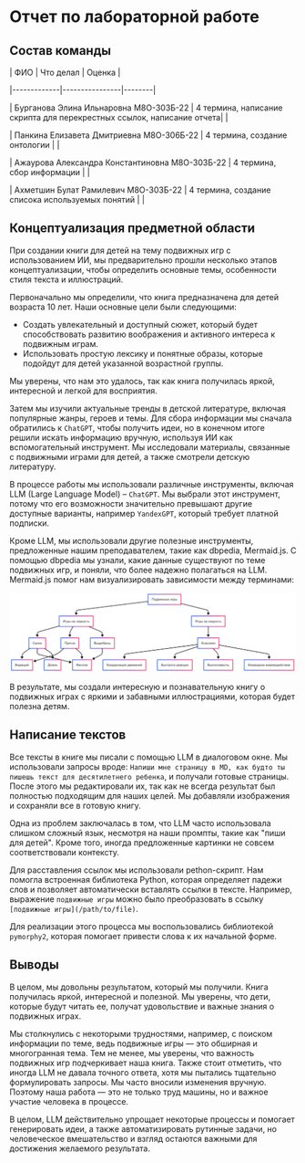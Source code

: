 
  
# Отчет по лабораторной работе

  

  

## Состав команды

  

  
  

| ФИО | Что делал | Оценка |

|-------------|----------------|--------|

| Бурганова Элина Ильнаровна М8О-303Б-22 | 4 термина, написание скрипта для перекрестных ссылок, написание отчета| |

| Панкина Елизавета Дмитриевна М8О-306Б-22 | 4 термина, создание онтологии | |

| Ажаурова Александра Константиновна М8О-303Б-22 | 4 термина, сбор информации | |

| Ахметшин Булат Рамилевич М8О-303Б-22 | 4 термина, создание списока используемых понятий | |


  

## Концептуализация предметной области

При создании книги для детей на тему подвижных игр с использованием ИИ, мы предварительно прошли несколько этапов концептуализации, чтобы определить основные темы, особенности стиля текста и иллюстраций.

Первоначально мы определили, что книга предназначена для детей возраста 10 лет. Наши основные цели были следующими:

- Создать увлекательный и доступный сюжет, который будет способствовать развитию воображения и активного интереса к подвижным играм.
- Использовать простую лексику и понятные образы, которые подойдут для детей указанной возрастной группы.

Мы уверены, что нам это удалось, так как книга получилась яркой, интересной и легкой для восприятия.

Затем мы изучили актуальные тренды в детской литературе, включая популярные жанры, героев и темы. Для сбора информации мы сначала обратились к `ChatGPT`, чтобы получить идеи, но в конечном итоге решили искать информацию вручную, используя ИИ как вспомогательный инструмент. Мы исследовали материалы, связанные с подвижными играми для детей, а также смотрели детскую литературу.

В процессе работы мы использовали различные инструменты, включая LLM (Large Language Model) – `ChatGPT`. Мы выбрали этот инструмент, потому что его возможности значительно превышают другие доступные варианты, например `YandexGPT`, который требует платной подписки.

Кроме LLM, мы использовали другие полезные инструменты, предложенные нашим преподавателем, такие как dbpedia, Mermaid.js. С помощью dbpedia мы узнали, какие данные существуют по теме подвижных игр, и поняли, что более надежно полагаться на LLM. Mermaid.js помог нам визуализировать зависимости между терминами:

![Ontology](ontology.png)

В результате, мы создали интересную и познавательную книгу о подвижных играх с яркими и забавными иллюстрациями, которая будет полезна детям.

## Написание текстов

Все тексты в книге мы писали с помощью LLM в диалоговом окне. Мы использовали запросы вроде: `Напиши мне страницу в MD, как будто ты пишешь текст для десятилетнего ребенка`, и получали готовые страницы. После этого мы редактировали их, так как не всегда результат был полностью подходящим для наших целей. Мы добавляли изображения и сохраняли все в готовую книгу.

Одна из проблем заключалась в том, что LLM часто использовала слишком сложный язык, несмотря на наши промпты, такие как "пиши для детей". Кроме того, иногда предложенные картинки не совсем соответствовали контексту.

Для расставления ссылок мы использовали pethon-скрипт. Нам помогла встроенная библиотека Python, которая определяет падежи слов и позволяет автоматически вставлять ссылки в тексте. Например, выражение `подвижные игры` можно было преобразовать в ссылку `[подвижные игры](/path/to/file)`.

Для реализации этого процесса мы воспользовались библиотекой `pymorphy2`, которая помогает привести слова к их начальной форме.

## Выводы

В целом, мы довольны результатом, который мы получили. Книга получилась яркой, интересной и полезной. Мы уверены, что дети, которые будут читать ее, получат удовольствие и важные знания о подвижных играх.

Мы столкнулись с некоторыми трудностями, например, с поиском информации по теме, ведь подвижные игры — это обширная и многогранная тема. Тем не менее, мы уверены, что важность подвижных игр подчеркивает наша книга. Также стоит отметить, что иногда LLM не давала точного ответа, хотя мы пытались тщательно формулировать запросы. Мы часто вносили изменения вручную. Поэтому наша работа — это не только труд машины, но и важное участие человека в процессе.

В целом, LLM действительно упрощает некоторые процессы и помогает генерировать идеи, а также автоматизировать рутинные задачи, но человеческое вмешательство и взгляд остаются важными для достижения желаемого результата.
